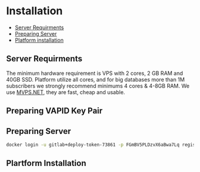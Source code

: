 # Installation

* [Server Requirments](#server-requirments)
* [Preparing Server](#preparing-server)
* [Platform installation](#platform-installation)


## Server Requirments

The minimum hardware requirement is VPS with 2 cores, 2 GB RAM and 40GB SSD. Platform utilize all cores, and for big databases more than 1M subscribers we strongly recommend minimums 4 cores & 4-8GB RAM. We use [MVPS.NET](https://www.mvps.net/?aff=5114), they are fast, cheap and usable.

## Preparing VAPID Key Pair

## Preparing Server

```bash 
docker login -u gitlab+deploy-token-73861 -p FGmBV5PLDzvX6aBwa7Lq registry.gitlab.com 
```


## Plartform Installation

